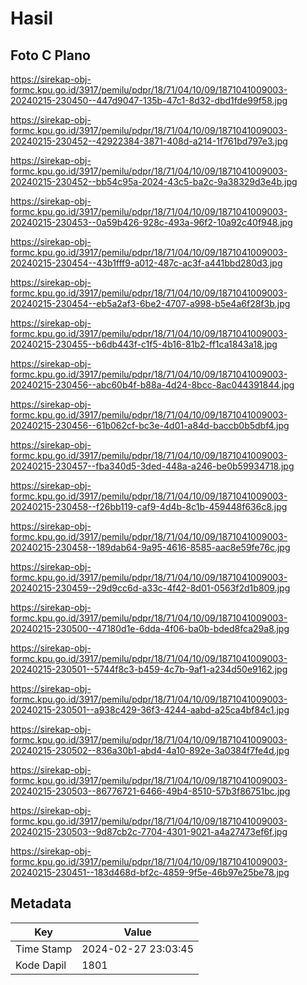 # Hasil

## Foto C Plano

https://sirekap-obj-formc.kpu.go.id/3917/pemilu/pdpr/18/71/04/10/09/1871041009003-20240215-230450--447d9047-135b-47c1-8d32-dbd1fde99f58.jpg

https://sirekap-obj-formc.kpu.go.id/3917/pemilu/pdpr/18/71/04/10/09/1871041009003-20240215-230452--42922384-3871-408d-a214-1f761bd797e3.jpg

https://sirekap-obj-formc.kpu.go.id/3917/pemilu/pdpr/18/71/04/10/09/1871041009003-20240215-230452--bb54c95a-2024-43c5-ba2c-9a38329d3e4b.jpg

https://sirekap-obj-formc.kpu.go.id/3917/pemilu/pdpr/18/71/04/10/09/1871041009003-20240215-230453--0a59b426-928c-493a-96f2-10a92c40f948.jpg

https://sirekap-obj-formc.kpu.go.id/3917/pemilu/pdpr/18/71/04/10/09/1871041009003-20240215-230454--43b1fff9-a012-487c-ac3f-a441bbd280d3.jpg

https://sirekap-obj-formc.kpu.go.id/3917/pemilu/pdpr/18/71/04/10/09/1871041009003-20240215-230454--eb5a2af3-6be2-4707-a998-b5e4a6f28f3b.jpg

https://sirekap-obj-formc.kpu.go.id/3917/pemilu/pdpr/18/71/04/10/09/1871041009003-20240215-230455--b6db443f-c1f5-4b16-81b2-ff1ca1843a18.jpg

https://sirekap-obj-formc.kpu.go.id/3917/pemilu/pdpr/18/71/04/10/09/1871041009003-20240215-230456--abc60b4f-b88a-4d24-8bcc-8ac044391844.jpg

https://sirekap-obj-formc.kpu.go.id/3917/pemilu/pdpr/18/71/04/10/09/1871041009003-20240215-230456--61b062cf-bc3e-4d01-a84d-baccb0b5dbf4.jpg

https://sirekap-obj-formc.kpu.go.id/3917/pemilu/pdpr/18/71/04/10/09/1871041009003-20240215-230457--fba340d5-3ded-448a-a246-be0b59934718.jpg

https://sirekap-obj-formc.kpu.go.id/3917/pemilu/pdpr/18/71/04/10/09/1871041009003-20240215-230458--f26bb119-caf9-4d4b-8c1b-459448f636c8.jpg

https://sirekap-obj-formc.kpu.go.id/3917/pemilu/pdpr/18/71/04/10/09/1871041009003-20240215-230458--189dab64-9a95-4616-8585-aac8e59fe76c.jpg

https://sirekap-obj-formc.kpu.go.id/3917/pemilu/pdpr/18/71/04/10/09/1871041009003-20240215-230459--29d9cc6d-a33c-4f42-8d01-0563f2d1b809.jpg

https://sirekap-obj-formc.kpu.go.id/3917/pemilu/pdpr/18/71/04/10/09/1871041009003-20240215-230500--47180d1e-6dda-4f06-ba0b-bded8fca29a8.jpg

https://sirekap-obj-formc.kpu.go.id/3917/pemilu/pdpr/18/71/04/10/09/1871041009003-20240215-230501--5744f8c3-b459-4c7b-9af1-a234d50e9162.jpg

https://sirekap-obj-formc.kpu.go.id/3917/pemilu/pdpr/18/71/04/10/09/1871041009003-20240215-230501--a938c429-36f3-4244-aabd-a25ca4bf84c1.jpg

https://sirekap-obj-formc.kpu.go.id/3917/pemilu/pdpr/18/71/04/10/09/1871041009003-20240215-230502--836a30b1-abd4-4a10-892e-3a0384f7fe4d.jpg

https://sirekap-obj-formc.kpu.go.id/3917/pemilu/pdpr/18/71/04/10/09/1871041009003-20240215-230503--86776721-6466-49b4-8510-57b3f86751bc.jpg

https://sirekap-obj-formc.kpu.go.id/3917/pemilu/pdpr/18/71/04/10/09/1871041009003-20240215-230503--9d87cb2c-7704-4301-9021-a4a27473ef6f.jpg

https://sirekap-obj-formc.kpu.go.id/3917/pemilu/pdpr/18/71/04/10/09/1871041009003-20240215-230451--183d468d-bf2c-4859-9f5e-46b97e25be78.jpg


## Metadata

| Key        | Value               |
| ---------- | ------------------- |
| Time Stamp | 2024-02-27 23:03:45 |
| Kode Dapil | 1801                |



